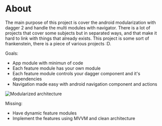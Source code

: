 # About
The main purpose of this project is cover the android modularization with dagger 2 and handle the multi modules with navigator. There is a lot of projects that cover some subjects but in separated ways, and that make it hard to link with things that already exists. This project is some sort of frankenstein, there is a piece of various projects :D.

Goals:

- App module with minimun of code
- Each feature module has your own module
- Each feature module controls your dagger component and it's dependencies
- Navigation made easy with android navigation component and actions

![Modularized architecture](https://i.imgur.com/qcRO4Cl.png)

Missing:

- Have dynamic feature modules
- Implement the features using MVVM and clean architecture

